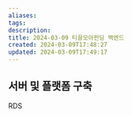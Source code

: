 ```yaml
---
aliases: 
tags: 
description:
title: 2024-03-09 티끌모아펀딩 백엔드
created: 2024-03-09T17:48:27
updated: 2024-03-09T17:49:17
---
```


## 서버 및 플랫폼 구축  

RDS